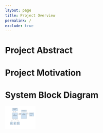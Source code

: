 ```yaml
---
layout: page
title: Project Overview
permalink: /
exclude: true
---
```


# Project Abstract



# Project Motivation

# System Block Diagram

<div style="text-align: left">
  <img src="./assets/schematics/Block_Diagram.png" alt="block diagram" width="100" />
</div>
